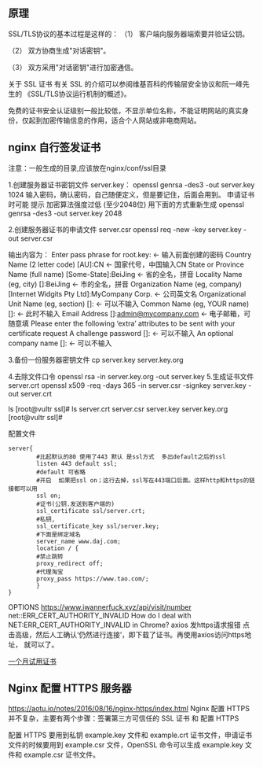 ## 原理
SSL/TLS协议的基本过程是这样的：
（1） 客户端向服务器端索要并验证公钥。

（2） 双方协商生成"对话密钥"。

（3） 双方采用"对话密钥"进行加密通信。

关于 SSL 证书
有关 SSL 的介绍可以参阅维基百科的传输层安全协议和阮一峰先生的 《SSL/TLS协议运行机制的概述》。

免费的证书安全认证级别一般比较低，不显示单位名称，不能证明网站的真实身份，仅起到加密传输信息的作用，适合个人网站或非电商网站。

## nginx 自行签发证书

注意：一般生成的目录,应该放在nginx/conf/ssl目录

1.创建服务器证书密钥文件 server.key：
openssl genrsa -des3 -out server.key 1024
输入密码，确认密码，自己随便定义，但是要记住，后面会用到。
申请证书时可能 提示 加密算法强度过低 (至少2048位) 用下面的方式重新生成
openssl genrsa -des3 -out server.key 2048

2.创建服务器证书的申请文件 server.csr
openssl req -new -key server.key -out server.csr

输出内容为：
Enter pass phrase for root.key: ← 输入前面创建的密码 
Country Name (2 letter code) [AU]:CN ← 国家代号，中国输入CN 
State or Province Name (full name) [Some-State]:BeiJing ← 省的全名，拼音 
Locality Name (eg, city) []:BeiJing ← 市的全名，拼音 
Organization Name (eg, company) [Internet Widgits Pty Ltd]:MyCompany Corp. ← 公司英文名 
Organizational Unit Name (eg, section) []: ← 可以不输入 
Common Name (eg, YOUR name) []: ← 此时不输入 
Email Address []:admin@mycompany.com ← 电子邮箱，可随意填
Please enter the following ‘extra’ attributes 
to be sent with your certificate request 
A challenge password []: ← 可以不输入 
An optional company name []: ← 可以不输入

3.备份一份服务器密钥文件
cp server.key server.key.org

4.去除文件口令
openssl rsa -in server.key.org -out server.key
5.生成证书文件server.crt
openssl x509 -req -days 365 -in server.csr -signkey server.key -out server.crt

ls
[root@vultr ssl]# ls
server.crt  server.csr  server.key  server.key.org
[root@vultr ssl]#

配置文件
```
server{
		#比起默认的80 使用了443 默认 是ssl方式  多出default之后的ssl
        listen 443 default ssl;
		#default 可省略
		#开启  如果把ssl on；这行去掉，ssl写在443端口后面。这样http和https的链接都可以用
        ssl on;
		#证书(公钥.发送到客户端的)
        ssl_certificate ssl/server.crt;
		#私钥,
        ssl_certificate_key ssl/server.key;
		#下面是绑定域名
        server_name www.daj.com;
        location / {
		#禁止跳转
        proxy_redirect off;
		#代理淘宝
		proxy_pass https://www.tao.com/;  
        }        
}
```

OPTIONS https://www.iwannerfuck.xyz/api/visit/number net::ERR_CERT_AUTHORITY_INVALID
How do I deal with NET:ERR_CERT_AUTHORITY_INVALID in Chrome?
axios 发https请求报错
点击高级，然后人工确认‘仍然进行连接’，即下载了证书。再使用axios访问https地址， 就可以了。

[一个月试用证书](https://www.myssl.cn/)


## Nginx 配置 HTTPS 服务器
https://aotu.io/notes/2016/08/16/nginx-https/index.html
Nginx 配置 HTTPS 并不复杂，主要有两个步骤：签署第三方可信任的 SSL 证书 和 配置 HTTPS

配置 HTTPS 要用到私钥 example.key 文件和 example.crt 证书文件，申请证书文件的时候要用到 example.csr 文件，OpenSSL 命令可以生成 example.key 文件和 example.csr 证书文件。

